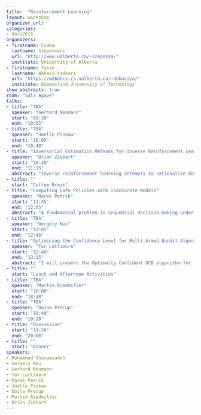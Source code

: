 ```yaml
---
title:  "Reinforcement Learning"
layout: workshop
organizer_url: 
categories:
- dali2016
organizers:
- firstname: Csaba
  lastname: Szepesvari
  url: "http://www.ualberta.ca/~szepesva/"
  institute: University of Alberta
- firstname: Yasin 
  lastname: Abbasi-Yadkori
  url: "https://webdocs.cs.ualberta.ca/~abbasiya/"
  institute: Queensland University of Technology
show_abstracts: true
room: "Sala Agave"
talks:
- title: "TBA"
  speaker: "Gerhard Neumann"
  start: "09:30"
  end: "10:05"
- title: "TBA"
  speaker: "Joelle Pineau"
  start: "10:05"
  end: "10:40"
- title: "Adversarial Estimation Methods for Inverse Reinforcement Learning"
  speaker: "Brian Ziebart"
  start: "10:40"
  end: "11:15"
  abstract: "Inverse reinforcement learning attempts to rationalize demonstrated behavior by estimating a reward or cost function that makes observed decision sequences optimal. Unfortunately, this problem is ill-posed in its basic form, admitting only degenerate solutions when learning from noisy data. We present a general framework using adversarial statistical estimation methods to resolve this problem. Maximum entropy inverse optimal control is a special case linking robust causal log loss minimization to a relaxation of the Bellman equation for optimal control. We investigate other loss functions within this adversarial framework to allow better inductive alignment with performance measures and imitation learning settings of practical interest. This is joint work with Xiangli Chen, Mathew Monfort, and Peter Carr."
- title: ""
  start: "Coffee Break"
- title: "Computing Safe Policies with Inaccurate Models"
  speaker: "Marek Petrik"
  start: "11:45"
  end: "12:05"
  abstract: "A fundamental problem in sequential decision-making under uncertainty is to compute a safe policy, i.e., a policy that is guaranteed to have a better performance than a baseline strategy, given a batch of data. In this talk, I describe a model-based approach to this problem, in which the goal is to compute a safe policy, given an inaccurate model of the system with known accuracy guarantees. The inaccurate model and error bound may be constructed using the batch of data and prior knowledge about the system. I first describe a robust optimization problem whose solution is guaranteed to be safe in this setting, and study its main properties: show that it may only have randomized optimal solutions, derive a bound its performance loss, and prove that solving it is NP-hard. I then show several simple approximate solutions to this problem. Joint work with Yinlam Chow and Mohammad Ghavamzadeh"
- title: "TBA"
  speaker: "Gergely Neu"
  start: "12:05"
  end: "12:40"
- title: "Optimising the Confidence Level for Multi-Armed Bandit Algorithms"
  speaker: "Tor Lattimore"
  start: "12:40"
  end: "13:15"
  abstract: "I will present the Optimally Confident UCB algorithm for finite-armed bandits. The new algorithm is simple, efficient, empirically superb and comes with the strongest available theoretical guarantees for the subgaussian noise model. The main idea is that the confidence level should depend on the unknown risk of choosing a sub-optimal arm linearly often. Other algorithms are either too conservative (UCB) or not conservative enough (MOSS). The technical report may be found at http://arxiv.org/abs/1507.07880."
- title: ""
  start: "Lunch and Afternoon Activities"
- title: "TBA"
  speaker: "Martin Riedmiller"
  start: "18:00"
  end: "18:40"
- title: "TBA"
  speaker: "Doina Precup"
  start: "18:40"
  end: "19:20"
- title: "Discussion"
  start: "19:20"
  end: "20:00"
- title: ""
  start: "Dinner"
speakers:
- Mohammad Ghavamzadeh
- Gergely Neu
- Gerhard Neumann
- Tor Lattimore
- Marek Petrik
- Joelle Pineau
- Doina Precup
- Martin Riedmiller
- Brian Ziebart
---
```

